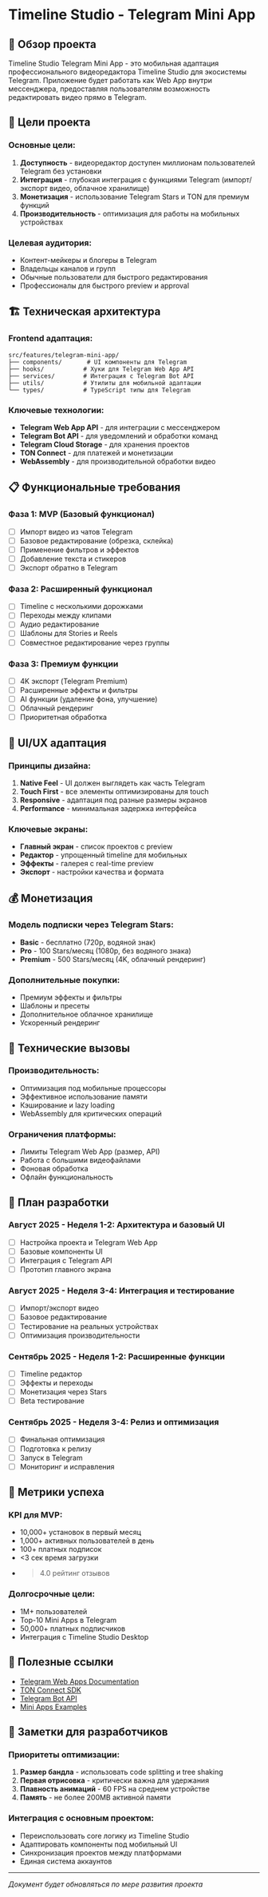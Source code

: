 # Timeline Studio - Telegram Mini App

## 📱 Обзор проекта

Timeline Studio Telegram Mini App - это мобильная адаптация профессионального видеоредактора Timeline Studio для экосистемы Telegram. Приложение будет работать как Web App внутри мессенджера, предоставляя пользователям возможность редактировать видео прямо в Telegram.

## 🎯 Цели проекта

### Основные цели:
1. **Доступность** - видеоредактор доступен миллионам пользователей Telegram без установки
2. **Интеграция** - глубокая интеграция с функциями Telegram (импорт/экспорт видео, облачное хранилище)
3. **Монетизация** - использование Telegram Stars и TON для премиум функций
4. **Производительность** - оптимизация для работы на мобильных устройствах

### Целевая аудитория:
- Контент-мейкеры и блогеры в Telegram
- Владельцы каналов и групп
- Обычные пользователи для быстрого редактирования
- Профессионалы для быстрого preview и approval

## 🏗️ Техническая архитектура

### Frontend адаптация:
```
src/features/telegram-mini-app/
├── components/       # UI компоненты для Telegram
├── hooks/           # Хуки для Telegram Web App API
├── services/        # Интеграция с Telegram Bot API
├── utils/           # Утилиты для мобильной адаптации
└── types/           # TypeScript типы для Telegram
```

### Ключевые технологии:
- **Telegram Web App API** - для интеграции с мессенджером
- **Telegram Bot API** - для уведомлений и обработки команд
- **Telegram Cloud Storage** - для хранения проектов
- **TON Connect** - для платежей и монетизации
- **WebAssembly** - для производительной обработки видео

## 📋 Функциональные требования

### Фаза 1: MVP (Базовый функционал)
- [ ] Импорт видео из чатов Telegram
- [ ] Базовое редактирование (обрезка, склейка)
- [ ] Применение фильтров и эффектов
- [ ] Добавление текста и стикеров
- [ ] Экспорт обратно в Telegram

### Фаза 2: Расширенный функционал
- [ ] Timeline с несколькими дорожками
- [ ] Переходы между клипами
- [ ] Аудио редактирование
- [ ] Шаблоны для Stories и Reels
- [ ] Совместное редактирование через группы

### Фаза 3: Премиум функции
- [ ] 4K экспорт (Telegram Premium)
- [ ] Расширенные эффекты и фильтры
- [ ] AI функции (удаление фона, улучшение)
- [ ] Облачный рендеринг
- [ ] Приоритетная обработка

## 🎨 UI/UX адаптация

### Принципы дизайна:
1. **Native Feel** - UI должен выглядеть как часть Telegram
2. **Touch First** - все элементы оптимизированы для touch
3. **Responsive** - адаптация под разные размеры экранов
4. **Performance** - минимальная задержка интерфейса

### Ключевые экраны:
- **Главный экран** - список проектов с preview
- **Редактор** - упрощенный timeline для мобильных
- **Эффекты** - галерея с real-time preview
- **Экспорт** - настройки качества и формата

## 💰 Монетизация

### Модель подписки через Telegram Stars:
- **Basic** - бесплатно (720p, водяной знак)
- **Pro** - 100 Stars/месяц (1080p, без водяного знака)
- **Premium** - 500 Stars/месяц (4K, облачный рендеринг)

### Дополнительные покупки:
- Премиум эффекты и фильтры
- Шаблоны и пресеты
- Дополнительное облачное хранилище
- Ускоренный рендеринг

## 🔧 Технические вызовы

### Производительность:
- Оптимизация под мобильные процессоры
- Эффективное использование памяти
- Кэширование и lazy loading
- WebAssembly для критических операций

### Ограничения платформы:
- Лимиты Telegram Web App (размер, API)
- Работа с большими видеофайлами
- Фоновая обработка
- Офлайн функциональность

## 📅 План разработки

### Август 2025 - Неделя 1-2: Архитектура и базовый UI
- [ ] Настройка проекта и Telegram Web App
- [ ] Базовые компоненты UI
- [ ] Интеграция с Telegram API
- [ ] Прототип главного экрана

### Август 2025 - Неделя 3-4: Интеграция и тестирование
- [ ] Импорт/экспорт видео
- [ ] Базовое редактирование
- [ ] Тестирование на реальных устройствах
- [ ] Оптимизация производительности

### Сентябрь 2025 - Неделя 1-2: Расширенные функции
- [ ] Timeline редактор
- [ ] Эффекты и переходы
- [ ] Монетизация через Stars
- [ ] Beta тестирование

### Сентябрь 2025 - Неделя 3-4: Релиз и оптимизация
- [ ] Финальная оптимизация
- [ ] Подготовка к релизу
- [ ] Запуск в Telegram
- [ ] Мониторинг и исправления

## 🚀 Метрики успеха

### KPI для MVP:
- 10,000+ установок в первый месяц
- 1,000+ активных пользователей в день
- 100+ платных подписок
- <3 сек время загрузки
- >4.0 рейтинг отзывов

### Долгосрочные цели:
- 1M+ пользователей
- Top-10 Mini Apps в Telegram
- 50,000+ платных подписчиков
- Интеграция с Timeline Studio Desktop

## 🔗 Полезные ссылки

- [Telegram Web Apps Documentation](https://core.telegram.org/bots/webapps)
- [TON Connect SDK](https://github.com/ton-connect/sdk)
- [Telegram Bot API](https://core.telegram.org/bots/api)
- [Mini Apps Examples](https://github.com/Telegram-Mini-Apps)

## 📝 Заметки для разработчиков

### Приоритеты оптимизации:
1. **Размер бандла** - использовать code splitting и tree shaking
2. **Первая отрисовка** - критически важна для удержания
3. **Плавность анимаций** - 60 FPS на среднем устройстве
4. **Память** - не более 200MB активной памяти

### Интеграция с основным проектом:
- Переиспользовать core логику из Timeline Studio
- Адаптировать компоненты под мобильный UI
- Синхронизация проектов между платформами
- Единая система аккаунтов

---

*Документ будет обновляться по мере развития проекта*